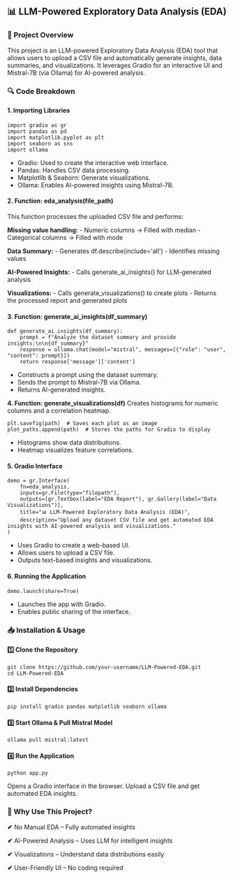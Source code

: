 ## 📊 LLM-Powered Exploratory Data Analysis (EDA)

### 📌 Project Overview

This project is an LLM-powered Exploratory Data Analysis (EDA) tool that allows users to upload a CSV file and automatically generate insights, data summaries, and visualizations. It leverages Gradio for an interactive UI and Mistral-7B (via Ollama) for AI-powered analysis.

### 🔍 Code Breakdown

#### 1. Importing Libraries
    import gradio as gr
    import pandas as pd
    import matplotlib.pyplot as plt
    import seaborn as sns
    import ollama
    
- Gradio: Used to create the interactive web interface.
- Pandas: Handles CSV data processing.
- Matplotlib & Seaborn: Generate visualizations.
- Ollama: Enables AI-powered insights using Mistral-7B.


#### 2. Function: eda_analysis(file_path)
This function processes the uploaded CSV file and performs:

**Missing value handling:**
    - Numeric columns → Filled with median
    - Categorical columns → Filled with mode

**Data Summary:**
    - Generates df.describe(include='all')
    - Identifies missing values

**AI-Powered Insights:**
    - Calls generate_ai_insights() for LLM-generated analysis

**Visualizations:**
    - Calls generate_visualizations() to create plots
    - Returns the processed report and generated plots

#### 3. Function: generate_ai_insights(df_summary)
    def generate_ai_insights(df_summary):
        prompt = f"Analyze the dataset summary and provide insights:\n\n{df_summary}"
        response = ollama.chat(model="mistral", messages=[{"role": "user", "content": prompt}])
        return response['message']['content']
    
- Constructs a prompt using the dataset summary.
- Sends the prompt to Mistral-7B via Ollama.
- Returns AI-generated insights.

**4. Function: generate_visualizations(df)**
Creates histograms for numeric columns and a correlation heatmap.

    plt.savefig(path)  # Saves each plot as an image
    plot_paths.append(path)  # Stores the paths for Gradio to display

- Histograms show data distributions.
- Heatmap visualizes feature correlations.

#### 5. Gradio Interface
    demo = gr.Interface(
        fn=eda_analysis,
        inputs=gr.File(type="filepath"),
        outputs=[gr.Textbox(label="EDA Report"), gr.Gallery(label="Data Visualizations")],
        title="📊 LLM-Powered Exploratory Data Analysis (EDA)",
        description="Upload any dataset CSV file and get automated EDA insights with AI-powered analysis and visualizations."
    )

- Uses Gradio to create a web-based UI.
- Allows users to upload a CSV file.
- Outputs text-based insights and visualizations.

#### 6. Running the Application
    demo.launch(share=True)

- Launches the app with Gradio.
- Enables public sharing of the interface.

### 📥 Installation & Usage

#### 1️⃣ Clone the Repository
    git clone https://github.com/your-username/LLM-Powered-EDA.git
    cd LLM-Powered-EDA

#### 2️⃣ Install Dependencies
    pip install gradio pandas matplotlib seaborn ollama

#### 3️⃣ Start Ollama & Pull Mistral Model
    ollama pull mistral:latest

#### 4️⃣ Run the Application
    python app.py
  
Opens a Gradio interface in the browser. Upload a CSV file and get automated EDA insights.

### 🌟 Why Use This Project?
**✔** No Manual EDA – Fully automated insights

**✔** AI-Powered Analysis – Uses LLM for intelligent insights

**✔** Visualizations – Understand data distributions easily

**✔** User-Friendly UI – No coding required
